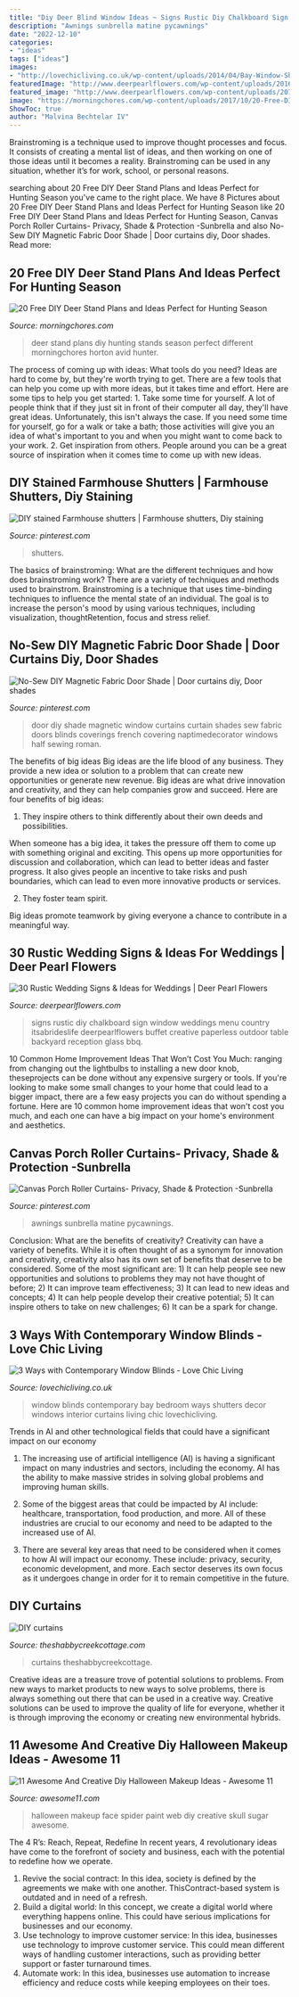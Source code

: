 ```yaml
---
title: "Diy Deer Blind Window Ideas ~ Signs Rustic Diy Chalkboard Sign Window Weddings Menu Country Itsabrideslife Deerpearlflowers Buffet Creative Paperless Outdoor Table Backyard Reception Glass Bbq"
description: "Awnings sunbrella matine pycawnings"
date: "2022-12-10"
categories:
- "ideas"
tags: ["ideas"]
images:
- "http://lovechicliving.co.uk/wp-content/uploads/2014/04/Bay-Window-Shutters.jpg"
featuredImage: "http://www.deerpearlflowers.com/wp-content/uploads/2016/05/DIY-Chalkboard-Window-Wedding-Sign.jpg"
featured_image: "http://www.deerpearlflowers.com/wp-content/uploads/2016/05/DIY-Chalkboard-Window-Wedding-Sign.jpg"
image: "https://morningchores.com/wp-content/uploads/2017/10/20-Free-DIY-Deer-Stand-Plans-and-Ideas-Perfect-for-Hunting-Season-FB.jpg?x49125"
ShowToc: true
author: "Malvina Bechtelar IV"
---
```



Brainstroming is a technique used to improve thought processes and focus. It consists of creating a mental list of ideas, and then working on one of those ideas until it becomes a reality. Brainstroming can be used in any situation, whether it’s for work, school, or personal reasons.

	

		
searching about 20 Free DIY Deer Stand Plans and Ideas Perfect for Hunting Season you've came to the right place. We have 8 Pictures about 20 Free DIY Deer Stand Plans and Ideas Perfect for Hunting Season like 20 Free DIY Deer Stand Plans and Ideas Perfect for Hunting Season, Canvas Porch Roller Curtains- Privacy, Shade &amp; Protection -Sunbrella and also No-Sew DIY Magnetic Fabric Door Shade | Door curtains diy, Door shades. Read more:
		
    
## 20 Free DIY Deer Stand Plans And Ideas Perfect For Hunting Season

<img loading=lazy src="https://morningchores.com/wp-content/uploads/2017/10/20-Free-DIY-Deer-Stand-Plans-and-Ideas-Perfect-for-Hunting-Season-FB.jpg?x49125" onerror="this.onerror=null;this.src='https://tse3.mm.bing.net/th?id=OIP.qTbh2npAQDPeJAK0wQZSBgHaD3&amp;pid=15.1';" alt="20 Free DIY Deer Stand Plans and Ideas Perfect for Hunting Season">

_Source: morningchores.com_

>deer stand plans diy hunting stands season perfect different morningchores horton avid hunter. 

	

The process of coming up with ideas: What tools do you need?
Ideas are hard to come by, but they're worth trying to get. There are a few tools that can help you come up with more ideas, but it takes time and effort. Here are some tips to help you get started: 1. Take some time for yourself. A lot of people think that if they just sit in front of their computer all day, they'll have great ideas. Unfortunately, this isn't always the case. If you need some time for yourself, go for a walk or take a bath; those activities will give you an idea of what's important to you and when you might want to come back to your work. 2. Get inspiration from others. People around you can be a great source of inspiration when it comes time to come up with new ideas.

    
## DIY Stained Farmhouse Shutters | Farmhouse Shutters, Diy Staining

<img loading=lazy src="https://i.pinimg.com/originals/a3/93/be/a393bed48f511684de8b3101d3653b0c.jpg" onerror="this.onerror=null;this.src='https://tse3.mm.bing.net/th?id=OIP.MOZHn_7GCpH3kP0xIiFf9QHaJ4&amp;pid=15.1';" alt="DIY stained Farmhouse shutters | Farmhouse shutters, Diy staining">

_Source: pinterest.com_

>shutters. 

	

The basics of brainstroming: What are the different techniques and how does brainstroming work?
There are a variety of techniques and methods used to brainstrom. Brainstroming is a technique that uses time-binding techniques to influence the mental state of an individual. The goal is to increase the person's mood by using various techniques, including visualization, thoughtRetention, focus and stress relief.

    
## No-Sew DIY Magnetic Fabric Door Shade | Door Curtains Diy, Door Shades

<img loading=lazy src="https://i.pinimg.com/736x/b6/2c/72/b62c7211fb5b363049e9c08fc2e3a893--diy-blinds-door-shades.jpg" onerror="this.onerror=null;this.src='https://tse1.mm.bing.net/th?id=OIP.-YXlyJgLBCxPB3jN4mrLoAHaLb&amp;pid=15.1';" alt="No-Sew DIY Magnetic Fabric Door Shade | Door curtains diy, Door shades">

_Source: pinterest.com_

>door diy shade magnetic window curtains curtain shades sew fabric doors blinds coverings french covering naptimedecorator windows half sewing roman. 

	

The benefits of big ideas
Big ideas are the life blood of any business. They provide a new idea or solution to a problem that can create new opportunities or generate new revenue. Big ideas are what drive innovation and creativity, and they can help companies grow and succeed. Here are four benefits of big ideas:
1. They inspire others to think differently about their own deeds and possibilities.

When someone has a big idea, it takes the pressure off them to come up with something original and exciting. This opens up more opportunities for discussion and collaboration, which can lead to better ideas and faster progress. It also gives people an incentive to take risks and push boundaries, which can lead to even more innovative products or services.

2. They foster team spirit.

Big ideas promote teamwork by giving everyone a chance to contribute in a meaningful way.

    
## 30 Rustic Wedding Signs &amp; Ideas For Weddings | Deer Pearl Flowers

<img loading=lazy src="http://www.deerpearlflowers.com/wp-content/uploads/2016/05/DIY-Chalkboard-Window-Wedding-Sign.jpg" onerror="this.onerror=null;this.src='https://tse3.mm.bing.net/th?id=OIP.9KAgmD3GBHrxrzKLrd7NZQHaLH&amp;pid=15.1';" alt="30 Rustic Wedding Signs &amp; Ideas for Weddings | Deer Pearl Flowers">

_Source: deerpearlflowers.com_

>signs rustic diy chalkboard sign window weddings menu country itsabrideslife deerpearlflowers buffet creative paperless outdoor table backyard reception glass bbq. 

	

10 Common Home Improvement Ideas That Won’t Cost You Much: ranging from changing out the lightbulbs to installing a new door knob, theseprojects can be done without any expensive surgery or tools.
If you're looking to make some small changes to your home that could lead to a bigger impact, there are a few easy projects you can do without spending a fortune. Here are 10 common home improvement ideas that won't cost you much, and each one can have a big impact on your home's environment and aesthetics.

    
## Canvas Porch Roller Curtains- Privacy, Shade &amp; Protection -Sunbrella

<img loading=lazy src="https://i.pinimg.com/736x/17/45/5b/17455bd47ce8300c5c844880c7f7880b.jpg" onerror="this.onerror=null;this.src='https://tse3.mm.bing.net/th?id=OIP.3qiwArhQcv1CzjTBRz0uIwHaE7&amp;pid=15.1';" alt="Canvas Porch Roller Curtains- Privacy, Shade &amp; Protection -Sunbrella">

_Source: pinterest.com_

>awnings sunbrella matine pycawnings. 

	

Conclusion: What are the benefits of creativity?
Creativity can have a variety of benefits. While it is often thought of as a synonym for innovation and creativity, creativity also has its own set of benefits that deserve to be considered. Some of the most significant are: 1) It can help people see new opportunities and solutions to problems they may not have thought of before; 2) It can improve team effectiveness; 3) It can lead to new ideas and concepts; 4) It can help people develop their creative potential; 5) It can inspire others to take on new challenges; 6) It can be a spark for change.

    
## 3 Ways With Contemporary Window Blinds - Love Chic Living

<img loading=lazy src="http://lovechicliving.co.uk/wp-content/uploads/2014/04/Bay-Window-Shutters.jpg" onerror="this.onerror=null;this.src='https://tse4.mm.bing.net/th?id=OIP.FgBTEQYLSxqsfIcViBry2gHaGk&amp;pid=15.1';" alt="3 Ways with Contemporary Window Blinds - Love Chic Living">

_Source: lovechicliving.co.uk_

>window blinds contemporary bay bedroom ways shutters decor windows interior curtains living chic lovechicliving. 

	

Trends in AI and other technological fields that could have a significant impact on our economy
1. The increasing use of artificial intelligence (AI) is having a significant impact on many industries and sectors, including the economy. AI has the ability to make massive strides in solving global problems and improving human skills.
2. Some of the biggest areas that could be impacted by AI include: healthcare, transportation, food production, and more. All of these industries are crucial to our economy and need to be adapted to the increased use of AI.

3. There are several key areas that need to be considered when it comes to how AI will impact our economy. These include: privacy, security, economic development, and more. Each sector deserves its own focus as it undergoes change in order for it to remain competitive in the future.


    
## DIY Curtains

<img loading=lazy src="https://www.theshabbycreekcottage.com/wp-content/gallery/diy-curtain-ideas/diy-curtain-ideas.jpg" onerror="this.onerror=null;this.src='https://tse3.mm.bing.net/th?id=OIP.bDqN8wlEwxvSKIm29caMOQHaL7&amp;pid=15.1';" alt="DIY curtains">

_Source: theshabbycreekcottage.com_

>curtains theshabbycreekcottage. 

	

Creative ideas are a treasure trove of potential solutions to problems. From new ways to market products to new ways to solve problems, there is always something out there that can be used in a creative way. Creative solutions can be used to improve the quality of life for everyone, whether it is through improving the economy or creating new environmental hybrids.

    
## 11 Awesome And Creative Diy Halloween Makeup Ideas - Awesome 11

<img loading=lazy src="http://awesome11.com/wp-content/uploads/2016/07/Spider-Web-Face-Paint.png" onerror="this.onerror=null;this.src='https://tse3.mm.bing.net/th?id=OIP.T_VDugSj1xA5osWP3WWsOAHaJL&amp;pid=15.1';" alt="11 Awesome And Creative Diy Halloween Makeup Ideas - Awesome 11">

_Source: awesome11.com_

>halloween makeup face spider paint web diy creative skull sugar awesome. 

	

The 4 R’s: Reach, Repeat, Redefine
In recent years, 4 revolutionary ideas have come to the forefront of society and business, each with the potential to redefine how we operate.
1. Revive the social contract: In this idea, society is defined by the agreements we make with one another. ThisContract-based system is outdated and in need of a refresh.
2. Build a digital world: In this concept, we create a digital world where everything happens online. This could have serious implications for businesses and our economy.
3. Use technology to improve customer service: In this idea, businesses use technology to improve customer service. This could mean different ways of handling customer interactions, such as providing better support or faster turnaround times. 
4. Automate work: In this idea, businesses use automation to increase efficiency and reduce costs while keeping employees on their toes.


